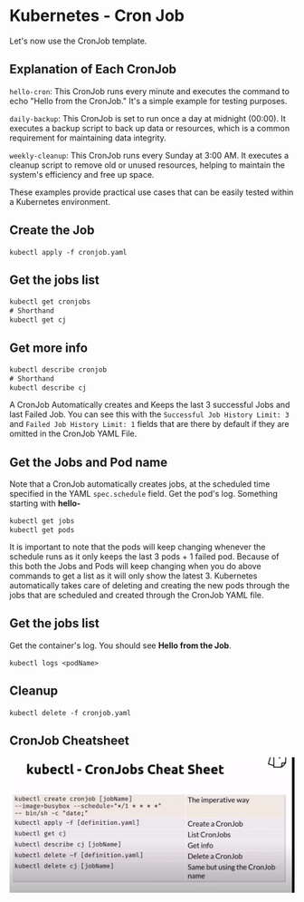 # Kubernetes - Cron Job

Let's now use the CronJob template.

## Explanation of Each CronJob

`hello-cron`: This CronJob runs every minute and executes the command to echo "Hello from the CronJob." It's a simple example for testing purposes.

`daily-backup`: This CronJob is set to run once a day at midnight (00:00). It executes a backup script to back up data or resources, which is a common requirement for maintaining data integrity.

`weekly-cleanup`: This CronJob runs every Sunday at 3:00 AM. It executes a cleanup script to remove old or unused resources, helping to maintain the system's efficiency and free up space.

These examples provide practical use cases that can be easily tested within a Kubernetes environment.

## Create the Job

    kubectl apply -f cronjob.yaml

## Get the jobs list

    kubectl get cronjobs
    # Shorthand
    kubectl get cj

## Get more info

    kubectl describe cronjob
    # Shorthand
    kubectl describe cj

A CronJob Automatically creates and Keeps the last 3 successful Jobs and last Failed Job. You can see this with the `Successful Job History Limit: 3` and `Failed Job History Limit: 1` fields that are there by default if they are omitted in the CronJob YAML File.

## Get the Jobs and Pod name

Note that a CronJob automatically creates jobs, at the scheduled time specified in the YAML `spec.schedule` field. Get the pod's log. Something starting with **hello-**

    kubectl get jobs
    kubectl get pods

It is important to note that the pods will keep changing whenever the schedule runs as it only keeps the last 3 pods + 1 failed pod. Because of this both the Jobs and Pods will keep changing when you do above commands to get a list as it will only show the latest 3. Kubernetes automatically takes care of deleting and creating the new pods through the jobs that are scheduled and created through the CronJob YAML file.

## Get the jobs list

Get the container's log. You should see **Hello from the Job**.

    kubectl logs <podName>

## Cleanup

    kubectl delete -f cronjob.yaml

## CronJob Cheatsheet

![alt text](image.png)
